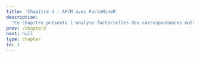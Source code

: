 ```yaml
---
title: 'Chapitre 3 : AFCM avec FactoMineR'
description:
  "Ce chapitre présente l'analyse factorielles des correspondances multiples illustrée à l'aide du package FactoMineR"
prev: /chapter2
next: null
type: chapter
id: 3
---
```

